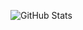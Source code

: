 ![GitHub Stats](https://github-readme-stats.vercel.app/api?username=thisismohamed&show_icons=true&hide_title=true)
